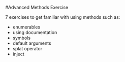#Advanced Methods Exercise

7 exercises to get familiar with using methods such as:

* enumerables
* using documentation
* symbols
* default arguments
* splat operator
* inject